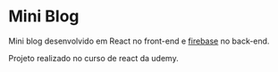 # Mini Blog
Mini blog desenvolvido em React no front-end e <a href="https://firebase.google.com/" target="_blank">firebase</a> no back-end.

Projeto realizado no curso de react da udemy.
